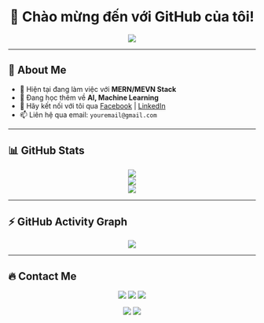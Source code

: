 <h1 align="center">👋 Chào mừng đến với GitHub của tôi!</h1>

<p align="center">
  <img src="https://readme-typing-svg.herokuapp.com?font=Fira+Code&weight=600&size=20&duration=4000&pause=1000&color=22C3DD&center=true&vCenter=true&width=435&lines=I'm+a+Developer;I+Love+Coding;Welcome+to+my+GitHub!">
</p>

---

## 🚀 About Me
- 🔭 Hiện tại đang làm việc với **MERN/MEVN Stack**  
- 🌱 Đang học thêm về **AI, Machine Learning**  
- 💬 Hãy kết nối với tôi qua [Facebook](https://facebook.com/) | [LinkedIn](https://linkedin.com/)  
- 📫 Liên hệ qua email: `youremail@gmail.com`  

---

## 📊 GitHub Stats  
<p align="center">
  <img src="https://github-readme-stats.vercel.app/api?username=yourusername&show_icons=true&theme=tokyonight" />
  <br>
  <img src="https://github-readme-streak-stats.herokuapp.com/?user=yourusername&theme=tokyonight" />
  <br>
  <img src="https://github-readme-stats.vercel.app/api/top-langs/?username=yourusername&layout=compact&theme=tokyonight" />
</p>

---

## ⚡ GitHub Activity Graph  
<p align="center">
  <img src="https://github-readme-activity-graph.vercel.app/graph?username=yourusername&theme=react-dark" />
</p>

---

## 🔥 Contact Me  
<p align="center">
  <a href="https://facebook.com/"><img src="https://img.shields.io/badge/Facebook-%231877F2.svg?style=for-the-badge&logo=facebook&logoColor=white"></a>
  <a href="https://linkedin.com/"><img src="https://img.shields.io/badge/LinkedIn-%230A66C2.svg?style=for-the-badge&logo=linkedin&logoColor=white"></a>
  <a href="mailto:youremail@gmail.com"><img src="https://img.shields.io/badge/Email-%23D14836.svg?style=for-the-badge&logo=gmail&logoColor=white"></a>
</p>
<p align="center">
  <a href="https://facebook.com/yourprofile"><img src="https://img.shields.io/badge/Facebook-%231877F2.svg?style=for-the-badge&logo=facebook&logoColor=white"></a>
  <a href="https://linkedin.com/in/yourprofile"><img src="https://img.shields.io/badge/LinkedIn-%230A66C2.svg?style=for-the-badge&logo=linkedin&logoColor=white"></a>
</p>

